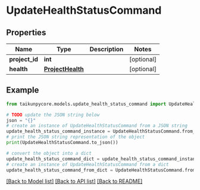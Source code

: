 # UpdateHealthStatusCommand


## Properties

Name | Type | Description | Notes
------------ | ------------- | ------------- | -------------
**project_id** | **int** |  | [optional] 
**health** | [**ProjectHealth**](ProjectHealth.md) |  | [optional] 

## Example

```python
from taikunpycore.models.update_health_status_command import UpdateHealthStatusCommand

# TODO update the JSON string below
json = "{}"
# create an instance of UpdateHealthStatusCommand from a JSON string
update_health_status_command_instance = UpdateHealthStatusCommand.from_json(json)
# print the JSON string representation of the object
print(UpdateHealthStatusCommand.to_json())

# convert the object into a dict
update_health_status_command_dict = update_health_status_command_instance.to_dict()
# create an instance of UpdateHealthStatusCommand from a dict
update_health_status_command_from_dict = UpdateHealthStatusCommand.from_dict(update_health_status_command_dict)
```
[[Back to Model list]](../README.md#documentation-for-models) [[Back to API list]](../README.md#documentation-for-api-endpoints) [[Back to README]](../README.md)


